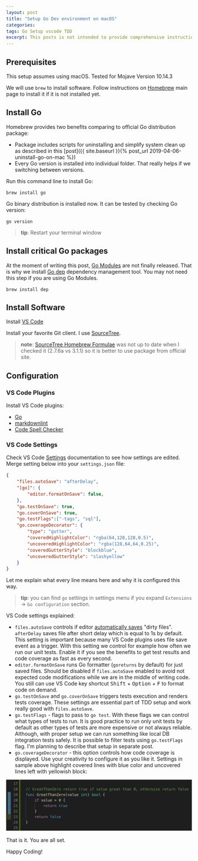 ```yaml
---
layout: post
title: "Setup Go Dev environment on macOS"
categories: 
tags: Go Setup vscode TDD
excerpt: This posts is not intended to provide comprehensive instructions and answer all the questions. Instead, it describes what works for me and at the end you will have production ready Go environment enabled for TDD. 
---
```

## Prerequisites

This setup assumes using macOS. Tested for Mojave Version 10.14.3

We will use `brew` to install software. Follow instructions on [Homebrew](https://brew.sh/) main page to install it if it is not installed yet.

## Install Go

Homebrew provides two benefits comparing to official Go distribution package:

* Package includes scripts for uninstalling and simplify system clean up as described in this [post]({{ site.baseurl }}{% post_url 2019-04-06-uninstall-go-on-mac %})
* Every Go version is installed into individual folder. That really helps if we switching between versions.

Run this command line to install Go:

    brew install go

Go binary distribution is installed now. It can be tested by checking Go version:

    go version

> **tip**: Restart your terminal window

## Install critical Go packages

At the moment of writing this post, [Go Modules](https://github.com/golang/go/wiki/Modules) are not finally released. That is why we install [Go dep](https://github.com/golang/dep) dependency management tool. You may not need this step if you are using Go Modules.

    brew install dep

## Install Software

Install [VS Code](https://code.visualstudio.com/)

Install your favorite Git client. I use [SourceTree](https://www.sourcetreeapp.com/).

> **note**: [SourceTree Homebrew Formulae](https://formulae.brew.sh/cask/sourcetree) was not up to date when I checked it (2.7.6a vs 3.1.1) so it is better to use package from official site.

## Configuration

### VS Code Plugins

Install VS Code plugins:

* [Go](https://marketplace.visualstudio.com/items?itemName=ms-vscode.Go)
* [markdownlint](https://marketplace.visualstudio.com/items?itemName=DavidAnson.vscode-markdownlint)
* [Code Spell Checker](https://marketplace.visualstudio.com/items?itemName=streetsidesoftware.code-spell-checker)

### VS Code Settings

Check VS Code [Settings](https://code.visualstudio.com/docs/getstarted/settings) documentation to see how settings are edited. Merge setting below into your `settings.json` file: 

```json
{
    "files.autoSave": "afterDelay",
    "[go]": {
        "editor.formatOnSave": false,
    },
    "go.testOnSave": true,
    "go.coverOnSave": true,
    "go.testFlags":["-tags", "sql"],
    "go.coverageDecorator": {
        "type": "gutter",
        "coveredHighlightColor": "rgba(64,128,128,0.5)",
        "uncoveredHighlightColor": "rgba(128,64,64,0.25)",
        "coveredGutterStyle": "blockblue",
        "uncoveredGutterStyle": "slashyellow"
    }
}
```

Let me explain what every line means here and why it is configured this way.

> **tip**: you can find `go` settings in settings menu if you expand `Extensions` -> `Go configuration` section.

VS Code settings explained:

* `files.autoSave` controls if editor [automatically saves](https://code.visualstudio.com/docs/editor/codebasics#_save-auto-save) "dirty files". `afterDelay` saves file after short delay which is equal to 1s by default. This setting is important because many VS Code plugins uses file save event as a trigger. With this setting we control for example how often we run our unit tests. Enable it if you see the benefits to get test results and code coverage as fast as every second.
* `editor.formatOnSave` runs Go formatter (`goreturns` by default) for just saved files. Should be disabled if `files.autoSave` enabled to avoid not expected code modifications while we are in the middle of writing code. You still can use VS Code key shortcut <kbd>Shift</kbd> + <kbd>Option</kbd> + <kbd>F</kbd> to format code on demand.
* `go.testOnSave` and `go.coverOnSave` triggers tests execution and renders tests coverage. These settings are essential part of TDD setup and work really good with `files.autoSave`.  
* `go.testFlags` - flags to pass to `go test`. With these flags we can control what types of tests to run. It is good practice to run only unit tests by default as other types of tests are more expensive or not always reliable. Although, with proper setup we can run something like local DB integration tests safely. It is possible to filter tests using `go.testFlags` flag. I'm planning to describe that setup in separate post.
* `go.coverageDecorator` - this option controls how code coverage is displayed. Use your creativity to configure it as you like it. Settings in sample above highlight covered lines with blue color and uncovered lines left with yellowish block:

![Code Coverage](/assets/img/2019-04-08/coverage.png)

That is it. You are all set.

Happy Coding!